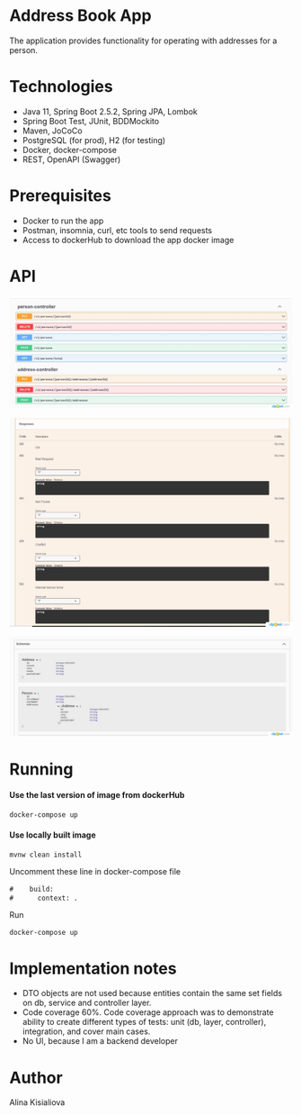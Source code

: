 # Address Book App
The application provides functionality for operating with addresses for a person.

# Technologies
* Java 11, Spring Boot 2.5.2, Spring JPA, Lombok
* Spring Boot Test, JUnit, BDDMockito
* Maven, JoCoCo
* PostgreSQL (for prod), H2 (for testing)
* Docker, docker-compose
* REST, OpenAPI (Swagger)

# Prerequisites
* Docker to run the app
* Postman, insomnia, curl, etc tools to send requests
* Access to dockerHub to download the app docker image

# API

![Alt text](./api.jpg/?raw=true "Address Book API")

![Alt text](./response_codes.jpg/?raw=true "API Response Codes")

![Alt text](./models.jpg/?raw=true "Address Book Models")

# Running
#### Use the last version of image from dockerHub

```
docker-compose up
```

#### Use locally built image
```
mvnw clean install
```

Uncomment these line in docker-compose file

```
#    build:
#      context: .
```
Run
```
docker-compose up
```
# Implementation notes
* DTO objects are not used because entities contain the same set fields on db, service and controller layer.
* Code coverage 60%. Code coverage approach was to demonstrate ability to create different types of tests: unit (db, layer, controller), integration, and cover main cases.
* No UI, because I am a backend developer

# Author
Alina Kisialiova
